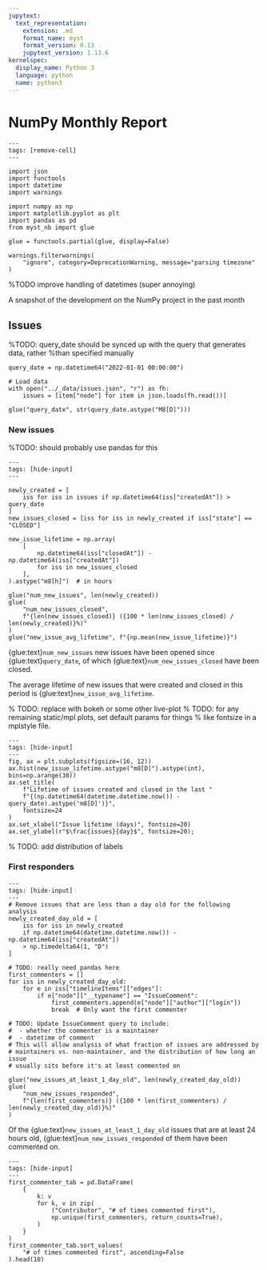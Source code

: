 ```yaml
---
jupytext:
  text_representation:
    extension: .md
    format_name: myst
    format_version: 0.13
    jupytext_version: 1.13.6
kernelspec:
  display_name: Python 3
  language: python
  name: python3
---
```


# NumPy Monthly Report

```{code-cell} ipython3
---
tags: [remove-cell]
---

import json
import functools
import datetime
import warnings

import numpy as np
import matplotlib.pyplot as plt
import pandas as pd
from myst_nb import glue

glue = functools.partial(glue, display=False)

warnings.filterwarnings(
    "ignore", category=DeprecationWarning, message="parsing timezone"
)
```

%TODO improve handling of datetimes (super annoying)

A snapshot of the development on the NumPy project in the past month

## Issues

%TODO: query_date should be synced up with the query that generates data, rather
%than specified manually

```{code-cell} ipython3
query_date = np.datetime64("2022-01-01 00:00:00")

# Load data
with open("../_data/issues.json", "r") as fh:
    issues = [item["node"] for item in json.loads(fh.read())]

glue("query_date", str(query_date.astype("M8[D]")))
```

### New issues

%TODO: should probably use pandas for this

```{code-cell} ipython3
---
tags: [hide-input]
---

newly_created = [
    iss for iss in issues if np.datetime64(iss["createdAt"]) > query_date
]
new_issues_closed = [iss for iss in newly_created if iss["state"] == "CLOSED"]

new_issue_lifetime = np.array(
    [
        np.datetime64(iss["closedAt"]) - np.datetime64(iss["createdAt"])
        for iss in new_issues_closed
    ],
).astype("m8[h]")  # in hours

glue("num_new_issues", len(newly_created))
glue(
    "num_new_issues_closed",
    f"{len(new_issues_closed)} ({100 * len(new_issues_closed) / len(newly_created)}%)"
)
glue("new_issue_avg_lifetime", f"{np.mean(new_issue_lifetime)}")
```

{glue:text}`num_new_issues` new issues have been opened since
{glue:text}`query_date`, of which {glue:text}`num_new_issues_closed` have been
closed.

The average lifetime of new issues that were created and closed in this period
is {glue:text}`new_issue_avg_lifetime`.

% TODO: replace with bokeh or some other live-plot
% TODO: for any remaining static/mpl plots, set default params for things
% like fontsize in a mplstyle file.

```{code-cell} ipython3
---
tags: [hide-input]
---
fig, ax = plt.subplots(figsize=(16, 12))
ax.hist(new_issue_lifetime.astype("m8[D]").astype(int), bins=np.arange(30))
ax.set_title(
    f"Lifetime of issues created and closed in the last "
    f"{(np.datetime64(datetime.datetime.now()) - query_date).astype('m8[D]')}",
    fontsize=24
)
ax.set_xlabel("Issue lifetime (days)", fontsize=20)
ax.set_ylabel(r"$\frac{issues}{day}$", fontsize=20);
```

% TODO: add distribution of labels

### First responders

```{code-cell} ipython3
---
tags: [hide-input]
---
# Remove issues that are less than a day old for the following analysis
newly_created_day_old = [
    iss for iss in newly_created
    if np.datetime64(datetime.datetime.now()) - np.datetime64(iss["createdAt"])
    > np.timedelta64(1, "D")
]

# TODO: really need pandas here
first_commenters = []
for iss in newly_created_day_old:
    for e in iss["timelineItems"]["edges"]:
        if e["node"]["__typename"] == "IssueComment":
            first_commenters.append(e["node"]["author"]["login"])
            break  # Only want the first commenter

# TODO: Update IssueComment query to include:
#  - whether the commenter is a maintainer
#  - datetime of comment
# This will allow analysis of what fraction of issues are addressed by
# maintainers vs. non-maintainer, and the distribution of how long an issue
# usually sits before it's at least commented on

glue("new_issues_at_least_1_day_old", len(newly_created_day_old))
glue(
    "num_new_issues_responded",
    f"{len(first_commenters)} ({100 * len(first_commenters) / len(newly_created_day_old)}%)"
)
```

Of the {glue:text}`new_issues_at_least_1_day_old` issues that are at least 24
hours old, {glue:text}`num_new_issues_responded` of them have been commented
on.

```{code-cell} ipython3
---
tags: [hide-input]
---
first_commenter_tab = pd.DataFrame(
    {
        k: v
        for k, v in zip(
            ("Contributor", "# of times commented first"),
            np.unique(first_commenters, return_counts=True),
        )
    }
)
first_commenter_tab.sort_values(
    "# of times commented first", ascending=False
).head(10)
```
